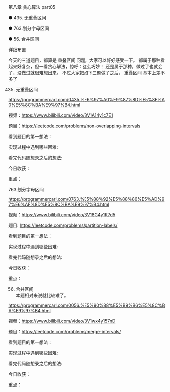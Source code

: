 第八章 贪心算法 part05

● 435. 无重叠区间 

● 763.划分字母区间 

● 56. 合并区间 

 详细布置  

今天的三道题目，都算是 重叠区间 问题，大家可以好好感受一下。 都属于那种看起来好复杂，但一看贪心解法，惊呼：这么巧妙！ 
还是属于那种，做过了也就会了，没做过就很难想出来。
不过大家把如下三题做了之后， 重叠区间 基本上差不多了

 435. 无重叠区间 

https://programmercarl.com/0435.%E6%97%A0%E9%87%8D%E5%8F%A0%E5%8C%BA%E9%97%B4.html  

视频：https://www.bilibili.com/video/BV1A14y1c7E1

题目：https://leetcode.com/problems/non-overlapping-intervals

看到题目的第一想法：

实现过程中遇到哪些困难: 

看完代码随想录之后的想法:

今日收获：

重点：

 763.划分字母区间 

https://programmercarl.com/0763.%E5%88%92%E5%88%86%E5%AD%97%E6%AF%8D%E5%8C%BA%E9%97%B4.html  

视频：https://www.bilibili.com/video/BV18G4y1K7d5

题目: https://leetcode.com/problems/partition-labels/

看到题目的第一想法：

实现过程中遇到哪些困难: 

看完代码随想录之后的想法:

今日收获：

重点：

 56. 合并区间  
本题相对来说就比较难了。

https://programmercarl.com/0056.%E5%90%88%E5%B9%B6%E5%8C%BA%E9%97%B4.html  

视频：https://www.bilibili.com/video/BV1wx4y157nD

题目：https://leetcode.com/problems/merge-intervals/

看到题目的第一想法：

实现过程中遇到哪些困难: 

看完代码随想录之后的想法:

今日收获：

重点：
